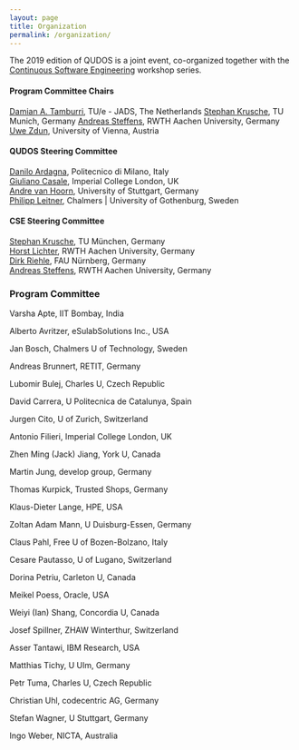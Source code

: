 ```yaml
---
layout: page
title: Organization
permalink: /organization/
---
```


The 2019 edition of QUDOS is a joint event, co-organized together with the [Continuous Software Engineering](https://cse2019.swc-rwth.de/) workshop series. 

#### Program Committee Chairs

[Damian A. Tamburri](https://www.linkedin.com/in/maelstrom/?originalSubdomain=nl), TU/e - JADS, The Netherlands
[Stephan Krusche](https://www1.in.tum.de/lehrstuhl_1/index.php/people/362-stephan-krusche), TU Munich, Germany
[Andreas Steffens](https://www.swc.rwth-aachen.de/teammember/andreas-steffens/), RWTH Aachen University, Germany
[Uwe Zdun](https://cs.univie.ac.at/Uwe.Zdun/), University of Vienna, Austria 

#### QUDOS Steering Committee

[Danilo Ardagna](http://ardagna.faculty.polimi.it/), Politecnico di Milano, Italy  
[Giuliano Casale](http://wp.doc.ic.ac.uk/gcasale/), Imperial College London, UK  
[Andre van Hoorn](https://www.iste.uni-stuttgart.de/institute/team/van-Hoorn/), University of Stuttgart, Germany  
[Philipp Leitner](http://www.chalmers.se/en/staff/Pages/philipp-leitner.aspx), Chalmers | University of Gothenburg, Sweden

#### CSE Steering Committee

[Stephan Krusche](https://www1.in.tum.de/lehrstuhl_1/index.php/people/362-stephan-krusche), TU München, Germany  
[Horst Lichter](https://www.swc.rwth-aachen.de/teammember/horst-lichter/), RWTH Aachen University, Germany  
[Dirk Riehle](https://osr.cs.fau.de/people/riehle-dirk/), FAU Nürnberg, Germany  
[Andreas Steffens](https://www.swc.rwth-aachen.de/teammember/andreas-steffens/), RWTH Aachen University, Germany

### Program Committee

Varsha Apte, IIT Bombay, India

Alberto Avritzer, eSulabSolutions Inc., USA

Jan Bosch, Chalmers U of Technology, Sweden

Andreas Brunnert, RETIT, Germany

Lubomir Bulej, Charles U, Czech Republic

David Carrera, U Politecnica de Catalunya, Spain

Jurgen Cito, U of Zurich, Switzerland

Antonio Filieri, Imperial College London, UK

Zhen Ming (Jack) Jiang, York U, Canada

Martin Jung, develop group, Germany

Thomas Kurpick, Trusted Shops, Germany

Klaus-Dieter Lange, HPE, USA

Zoltan Adam Mann, U Duisburg-Essen, Germany

Claus Pahl, Free U of Bozen-Bolzano, Italy

Cesare Pautasso, U of Lugano, Switzerland

Dorina Petriu, Carleton U, Canada

Meikel Poess, Oracle, USA

Weiyi (Ian) Shang, Concordia U, Canada

Josef Spillner, ZHAW Winterthur, Switzerland

Asser Tantawi, IBM Research, USA

Matthias Tichy, U Ulm, Germany

Petr Tuma, Charles U, Czech Republic

Christian Uhl, codecentric AG, Germany

Stefan Wagner, U Stuttgart, Germany

Ingo Weber, NICTA, Australia


